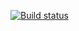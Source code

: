 [![Build status](https://ci.appveyor.com/api/projects/status/15e421hhl6u72edo/branch/master?svg=true)](https://ci.appveyor.com/project/AntonGusev111/js-3-mailer-front-github-io/branch/master)

